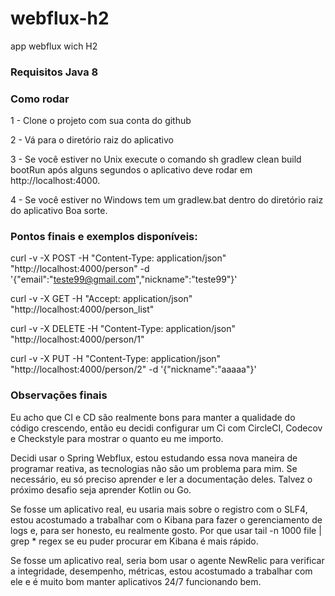 # webflux-h2
app webflux wich H2

### Requisitos Java 8

### Como rodar

1 - Clone o projeto com sua conta do github

2 - Vá para o diretório raiz do aplicativo

3 - Se você estiver no Unix execute o comando sh gradlew clean build bootRun após alguns segundos o aplicativo deve rodar 
em http://localhost:4000.

4 - Se você estiver no Windows tem um gradlew.bat dentro do diretório raiz do aplicativo Boa sorte.



### Pontos finais e exemplos disponíveis:

curl -v -X POST -H "Content-Type: application/json" "http://localhost:4000/person" 
-d '{"email":"teste99@gmail.com","nickname":"teste99"}'

curl -v -X GET -H "Accept: application/json" "http://localhost:4000/person_list"

curl -v -X DELETE -H "Content-Type: application/json" "http://localhost:4000/person/1"

curl -v -X PUT -H "Content-Type: application/json" "http://localhost:4000/person/2" 
-d '{"nickname":"aaaaa"}'



### Observações finais

Eu acho que CI e CD são realmente bons para manter a qualidade do código crescendo, então eu decidi configurar um Ci com 
CircleCI, Codecov e Checkstyle para mostrar o quanto eu me importo.

Decidi usar o Spring Webflux, estou estudando essa nova maneira de programar reativa, as tecnologias não são um problema 
para mim. Se necessário, eu só preciso aprender e ler a documentação deles. Talvez o próximo desafio seja aprender 
Kotlin ou Go.

Se fosse um aplicativo real, eu usaria mais sobre o registro com o SLF4, estou acostumado a trabalhar com o Kibana para 
fazer o gerenciamento de logs e, para ser honesto, eu realmente gosto. Por que usar tail -n 1000 file | grep * regex se 
eu puder procurar em Kibana é mais rápido.

Se fosse um aplicativo real, seria bom usar o agente NewRelic para verificar a integridade, desempenho, métricas, estou 
acostumado a trabalhar com ele e é muito bom manter aplicativos 24/7 funcionando bem. 